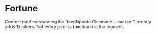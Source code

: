 # Fortune
Content mod surrounding the Raxdflipnote Cinematic Universe
Currently adds 15 jokers. Not every joker is functional at the moment.
